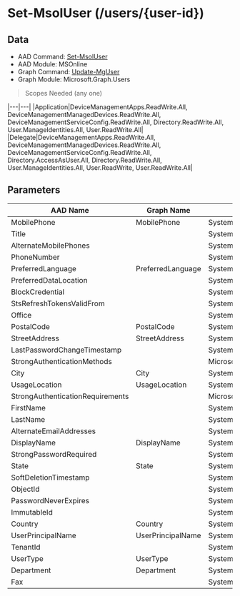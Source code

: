 # Set-MsolUser (/users/{user-id})

## Data

+ AAD Command: [Set-MsolUser](https://docs.microsoft.com/en-us/powershell/module/MSOnline/Set-MsolUser)
+ AAD Module: MSOnline
+ Graph Command: [Update-MgUser](https://docs.microsoft.com/en-us/powershell/module/Microsoft.Graph.Users/Update-MgUser)
+ Graph Module: Microsoft.Graph.Users

> Scopes Needed (any one)

|---|---|
|Application|DeviceManagementApps.ReadWrite.All, DeviceManagementManagedDevices.ReadWrite.All, DeviceManagementServiceConfig.ReadWrite.All, Directory.ReadWrite.All, User.ManageIdentities.All, User.ReadWrite.All|
|Delegate|DeviceManagementApps.ReadWrite.All, DeviceManagementManagedDevices.ReadWrite.All, DeviceManagementServiceConfig.ReadWrite.All, Directory.AccessAsUser.All, Directory.ReadWrite.All, User.ManageIdentities.All, User.ReadWrite, User.ReadWrite.All|

## Parameters

|AAD Name|Graph Name|AAD Type|Graph Type|Infos|
|---|---|---|---|---|
|MobilePhone|MobilePhone|System.String|System.String||
|Title||System.String|||
|AlternateMobilePhones||System.String[]|||
|PhoneNumber||System.String|||
|PreferredLanguage|PreferredLanguage|System.String|System.String||
|PreferredDataLocation||System.String|||
|BlockCredential||System.Nullable/System.Boolean|||
|StsRefreshTokensValidFrom||System.Nullable/System.DateTime|||
|Office||System.String|||
|PostalCode|PostalCode|System.String|System.String||
|StreetAddress|StreetAddress|System.String|System.String||
|LastPasswordChangeTimestamp||System.Nullable/System.DateTime|||
|StrongAuthenticationMethods||Microsoft.Online.Administration.StrongAuthenticationMethod[]|||
|City|City|System.String|System.String||
|UsageLocation|UsageLocation|System.String|System.String||
|StrongAuthenticationRequirements||Microsoft.Online.Administration.StrongAuthenticationRequirement[]|||
|FirstName||System.String|||
|LastName||System.String|||
|AlternateEmailAddresses||System.String[]|||
|DisplayName|DisplayName|System.String|System.String||
|StrongPasswordRequired||System.Nullable/System.Boolean|||
|State|State|System.String|System.String||
|SoftDeletionTimestamp||System.Nullable/System.DateTime|||
|ObjectId||System.Nullable/System.Guid|||
|PasswordNeverExpires||System.Nullable/System.Boolean|||
|ImmutableId||System.String|||
|Country|Country|System.String|System.String||
|UserPrincipalName|UserPrincipalName|System.String|System.String||
|TenantId||System.Nullable/System.Guid|||
|UserType|UserType|System.Nullable/Microsoft.Online.Administration.UserType|System.String||
|Department|Department|System.String|System.String||
|Fax||System.String|||

